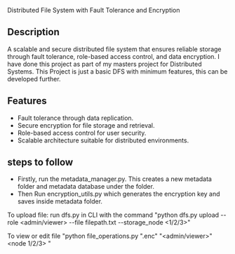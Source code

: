 Distributed File System with Fault Tolerance and Encryption

## Description
A scalable and secure distributed file system that ensures reliable storage through fault tolerance, role-based access control, and data encryption. I have done this project as part of my masters project for Distributed Systems.
This Project is just a basic DFS with minimum features, this can be developed further.

## Features
- Fault tolerance through data replication.
- Secure encryption for file storage and retrieval.
- Role-based access control for user security.
- Scalable architecture suitable for distributed environments.

## steps to follow

- Firstly, run the metadata_manager.py. This creates a new metadata folder and metadata database under the folder.
- Then Run encryption_utils.py which generates the encryption key and saves inside metadata folder.
  
To upload file: run dfs.py in CLI  with the command "python dfs.py upload --role <admin/viewer> --file filepath.txt --storage_node <1/2/3>"

To view or edit file  "python file_operations.py "<textfile>.enc" "<admin/viewer>" <node 1/2/3> "
